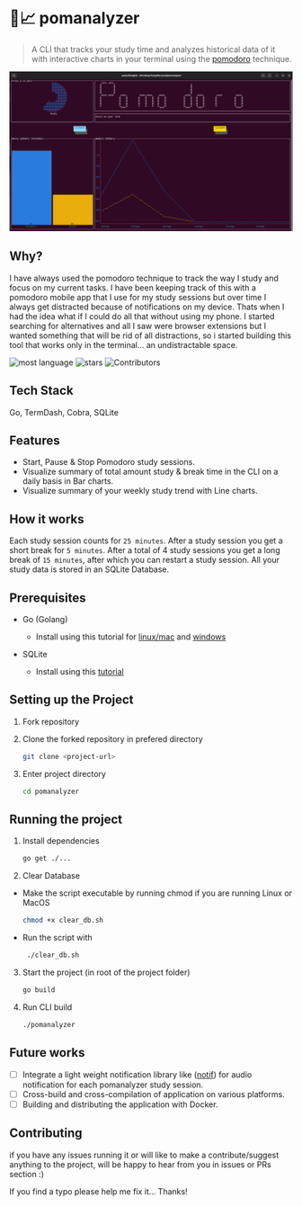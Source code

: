 # 🍎📈 pomanalyzer
> A CLI that tracks your study time and analyzes historical data of it with interactive charts in your terminal using the [pomodoro](https://en.wikipedia.org/wiki/Pomodoro_Technique) technique.


![Alt text](./pomanalyzer.png "pomanalyzer CLI")

## Why?

I have always used the pomodoro technique to track the way I study and focus on my current tasks. I have been keeping track of this with a pomodoro mobile app that I use for my study sessions but over time I always get distracted because of notifications on my device. Thats when I had the idea what if I could do all that without using my phone. I started searching for alternatives and all I saw were browser extensions but I wanted something that will be rid of all distractions, so i started building this tool that works only in the terminal... an undistractable space.

![most language](https://img.shields.io/github/languages/top/xasterKies/pomanalyzer?color=blue&style=for-the-badge)
![stars](https://img.shields.io/github/stars/xasterKies/pomanalyzer?color=blue&style=for-the-badge)
![Contributors](https://img.shields.io/github/contributors/xasterKies/pomanalyzer?color=blue&style=for-the-badge)


## Tech Stack
Go, TermDash, Cobra, SQLite

## Features
- Start, Pause & Stop Pomodoro study sessions.
- Visualize summary of total amount study & break time in the CLI on a daily basis in Bar charts.
- Visualize summary of your weekly study trend with Line charts.

## How it works
Each study session counts for `25 minutes`. After a study session you get a short break for `5 minutes`. After a total of 4 study sessions you get a long break of `15 minutes`, after which you can restart a study session. All your study data is stored in an SQLite Database.


## Prerequisites
- Go (Golang)
  - Install using this tutorial for [linux/mac](https://golang.org/doc/install) and [windows](https://golang.org/doc/install#windows)

- SQLite
  - Install using this [tutorial](https://www.sqlite.org/download.html)

## Setting up the Project

1. Fork repository

2. Clone the forked repository in prefered directory

   ```bash
   git clone <project-url>
   ```

3. Enter project directory
  
   ```bash
   cd pomanalyzer
   ```

## Running the project

1. Install dependencies

    ```bash
    go get ./...
    ```

2. Clear Database
  - Make the script executable by running chmod if you are running Linux or MacOS

    ```bash
    chmod +x clear_db.sh
    ```
    
  - Run the script with
  
    ```bash
     ./clear_db.sh
    ```

3. Start the project (in root of the project folder)

   ```bash
   go build
   ```

4. Run CLI build

   ```bash
   ./pomanalyzer
   ```

## Future works
- [ ] Integrate a light weight notification library like ([notif](https://github.com/xasterKies/notif)) for audio notification for each pomanalyzer study session.
- [ ] Cross-build and cross-compilation of application on various platforms.
- [ ] Building and distributing the application with Docker.

## Contributing
if you have any issues running it or will like to make a contribute/suggest anything to the project, will be happy to hear from you in issues or PRs section :)

If you find a typo please help me fix it... Thanks!
